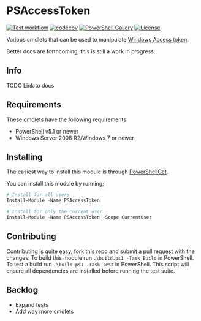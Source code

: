 # PSAccessToken

[![Test workflow](https://github.com/jborean93/PSAccessToken/workflows/Test%20PSAccessToken/badge.svg)](https://github.com/jborean93/PSAccessToken/actions/workflows/ci.yml)
[![codecov](https://codecov.io/gh/jborean93/PSAccessToken/branch/main/graph/badge.svg?token=b51IOhpLfQ)](https://codecov.io/gh/jborean93/PSAccessToken)
[![PowerShell Gallery](https://img.shields.io/powershellgallery/dt/PSAccessToken.svg)](https://www.powershellgallery.com/packages/PSAccessToken)
[![License](https://img.shields.io/badge/license-MIT-blue.svg)](https://github.com/jborean93/PSAccessToken/blob/main/LICENSE)


Various cmdlets that can be used to manipulate [Windows Access token](https://docs.microsoft.com/en-us/windows/desktop/SecAuthZ/access-tokens).

Better docs are forthcoming, this is still a work in progress.


## Info

TODO Link to docs


## Requirements

These cmdlets have the following requirements

* PowerShell v5.1 or newer
* Windows Server 2008 R2/Windows 7 or newer


## Installing

The easiest way to install this module is through
[PowerShellGet](https://docs.microsoft.com/en-us/powershell/gallery/overview).

You can install this module by running;

```powershell
# Install for all users
Install-Module -Name PSAccessToken

# Install for only the current user
Install-Module -Name PSAccessToken -Scope CurrentUser
```


## Contributing

Contributing is quite easy, fork this repo and submit a pull request with the changes.
To build this module run `.\build.ps1 -Task Build` in PowerShell.
To test a build run `.\build.ps1 -Task Test` in PowerShell.
This script will ensure all dependencies are installed before running the test suite.


## Backlog

* Expand tests
* Add way more cmdlets
